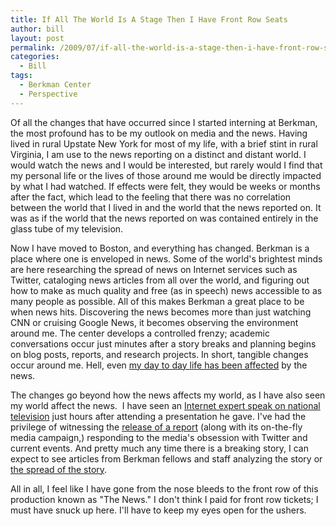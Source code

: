 ```yaml
---
title: If All The World Is A Stage Then I Have Front Row Seats
author: bill
layout: post
permalink: /2009/07/if-all-the-world-is-a-stage-then-i-have-front-row-seats/
categories:
  - Bill
tags:
  - Berkman Center
  - Perspective
---
```

<!-- ======================================================= -->

<!-- Created by AbiWord, a free, Open Source wordprocessor.  -->

<!-- For more information visit http://www.abisource.com.    -->

<!-- ======================================================= -->

<!-- #toc, .toc, .mw-warning { 	border: 1px solid #aaa; 	background-color: #f9f9f9; 	padding: 5px; 	font-size: 95%; } #toc h2, .toc h2 { 	display: inline; 	border: none; 	padding: 0; 	font-size: 100%; 	font-weight: bold; } #toc #toctitle, .toc #toctitle, #toc .toctitle, .toc .toctitle { 	text-align: center; } #toc ul, .toc ul { 	list-style-type: none; 	list-style-image: none; 	margin-left: 0; 	padding-left: 0; 	text-align: left; } #toc ul ul, .toc ul ul { 	margin: 0 0 0 2em; } #toc .toctoggle, .toc .toctoggle { 	font-size: 94%; }@media print, projection, embossed { 	body { 		padding-top:1in; 		padding-bottom:1in; 		padding-left:1in; 		padding-right:1in; 	} } body { 	font-size:12pt; 	font-family:'Times New Roman'; } table { 	width:100%; } td { 	border-collapse:collapse; 	text-align:left; 	vertical-align:top; } p, h1, h2, h3, li { 	font-family:'Times New Roman'; 	font-size:12pt; }      -->

<div>
  <p>
    Of all the changes that have occurred since I started interning at Berkman, the most profound has to be my outlook on media and the news. Having lived in rural Upstate New York for most of my life, with a brief stint in rural Virginia, I am use to the news reporting on a distinct and distant world. I would watch the news and I would be interested, but rarely would I find that my personal life or the lives of those around me would be directly impacted by what I had watched. If effects were felt, they would be weeks or months after the fact, which lead to the feeling that there was no correlation between the world that I lived in and the world that the news reported on. It was as if the world that the news reported on was contained entirely in the glass tube of my television.
  </p>
  
  <p>
    Now I have moved to Boston, and everything has changed. Berkman is a place where one is enveloped in news. Some of the world's brightest minds are here researching the spread of news on Internet services such as Twitter, cataloging news articles from all over the world, and figuring out how to make as much quality and free (as in speech) news accessible to as many people as possible. All of this makes Berkman a great place to be when news hits. Discovering the news becomes more than just watching CNN or cruising Google News, it becomes observing the environment around me. The center develops a controlled frenzy; academic conversations occur just minutes after a story breaks and planning begins on blog posts, reports, and research projects. In short, tangible changes occur around me. Hell, even <a href="index.php?option=com_content&view=article&id=54:the-first-month&catid=36:termswatch&Itemid=56" target="_blank">my day to day life has been affected</a> by the news.
  </p>
  
  <p>
    The changes go beyond how the news affects my world, as I have also seen my world affect the news.  I have seen an <a href="http://video.google.com/videoplay?docid=-2331062712702557921" target="_blank">Internet expert speak on national television</a> just hours after attending a presentation he gave. I've had the privilege of witnessing the <a href="http://www.webecologyproject.org/" target="_blank">release of a report</a> (along with its on-the-fly media campaign,) responding to the media's obsession with Twitter and current events. And pretty much any time there is a breaking story, I can expect to see articles from Berkman fellows and staff analyzing the story or <a href="http://www.ethanzuckerman.com/blog/2009/06/25/flock-part-two-twitter-and-the-news-cycle-perfect-together/" target="_blank">the spread of the story</a>.
  </p>
  
  <p>
    All in all, I feel like I have gone from the nose bleeds to the front row of this production known as "The News." I don't think I paid for front row tickets; I must have snuck up here. I'll have to keep my eyes open for the ushers.
  </p>
</div>